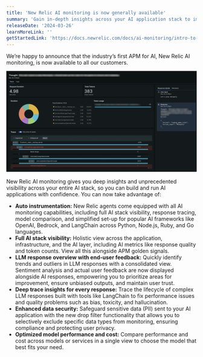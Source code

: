```yaml
---
title: 'New Relic AI monitoring is now generally available'
summary: 'Gain in-depth insights across your AI application stack to improve performance, quality and cost'
releaseDate: '2024-03-26'
learnMoreLink: ''
getStartedLink: 'https://docs.newrelic.com/docs/ai-monitoring/intro-to-ai-monitoring/'
---
```


We’re happy to announce that the industry’s first APM for AI, New Relic AI monitoring, is now available to all our customers.

![AI monitoring screenshot](./images/aimonitoringga.webp "A screenshot that shows the tracing view")

New Relic AI monitoring gives you deep insights and unprecedented visibility across your entire AI stack, so you can build and run AI applications with confidence.  You can now take advantage of:

* **Auto instrumentation:** New Relic agents come equipped with all AI monitoring capabilities, including full AI stack visibility, response tracing, model comparison, and simplified set-up for popular AI frameworks like OpenAI, Bedrock, and LangChain across Python, Node.js, Ruby, and Go languages.
* **Full AI stack visibility:** Holistic view across the application, infrastructure, and the AI layer, including AI metrics like response quality and token counts. View all this alongside APM golden signals.
* **LLM response overview with end-user feedback:** Quickly identify trends and outliers in LLM responses with a consolidated view. Sentiment analysis and actual user feedback are now displayed alongside AI responses, empowering you to prioritize areas for improvement, ensure unbiased outputs, and maintain user trust.
* **Deep trace insights for every response:** Trace the lifecycle of complex LLM responses built with tools like LangChain to fix performance issues and quality problems such as bias, toxicity, and hallucination. 
* **Enhanced data security:** Safeguard sensitive data (PII) sent to your AI application with the new drop filter functionality that allows you to selectively exclude specific data types from monitoring, ensuring compliance and protecting user privacy.
* **Optimized model performance and cost:** Compare performance and cost across models or services in a single view to choose the model that best fits your need.